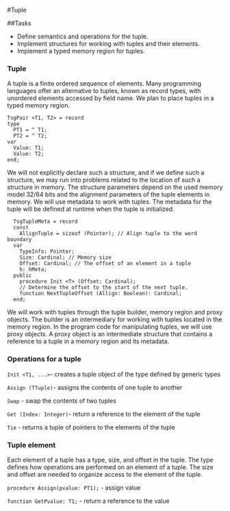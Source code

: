 #Tuple

##Tasks
 - Define semantics and operations for the tuple.
 - Implement structures for working with tuples and their elements.
 - Implement a typed memory region for tuples.

### Tuple

A tuple is a finite ordered sequence of elements.
Many programming languages offer an alternative to tuples, known as record types, with unordered elements accessed by field name.
We plan to place tuples in a typed memory region.
```
TsgPair <T1, T2> = record
type
  PT1 = ^ T1;
  PT2 = ^ T2;
var
  Value: T1;
  Value: T2;
end;
```
We will not explicitly declare such a structure, and if we define such a structure, we may run into problems related to the location of such a structure in memory.
The structure parameters depend on the used memory model 32/64 bits and the alignment parameters of the tuple elements in memory.
We will use metadata to work with tuples.
The metadata for the tuple will be defined at runtime when the tuple is initialized.
```
  TsgTupleMeta = record
  const
    AllignTuple = sizeof (Pointer); // Align tuple to the word boundary
  var
    TypeInfo: Pointer;
    Size: Cardinal; // Memory size
    Offset: Cardinal; // The offset of an element in a tuple
    h: hMeta;
  public
    procedure Init <T> (Offset: Cardinal);
    // Determine the offset to the start of the next tuple.
    function NextTupleOffset (Allign: Boolean): Cardinal;
  end;
```
We will work with tuples through the tuple builder, memory region and proxy objects.
The builder is an intermediary for working with tuples located in the memory region.
In the program code for manipulating tuples, we will use proxy objects.
A proxy object is an intermediate structure that contains a reference to a tuple in a memory region and its metadata.

### Operations for a tuple
```Init <T1, ...>```- creates a tuple object of the type defined by generic types

```Assign (TTuple)```- assigns the contents of one tuple to another

```Swap``` - swap the contents of two tuples

```Get (Index: Integer)```- return a reference to the element of the tuple

```Tie``` - returns a tuple of pointers to the elements of the tuple

### Tuple element
Each element of a tuple has a type, size, and offset in the tuple.
The type defines how operations are performed on an element of a tuple.
The size and offset are needed to organize access to the element of the tuple.

```procedure Assign(pvalue: PT1);``` - assign value

```function GetPvalue: T1;``` - return a reference to the value